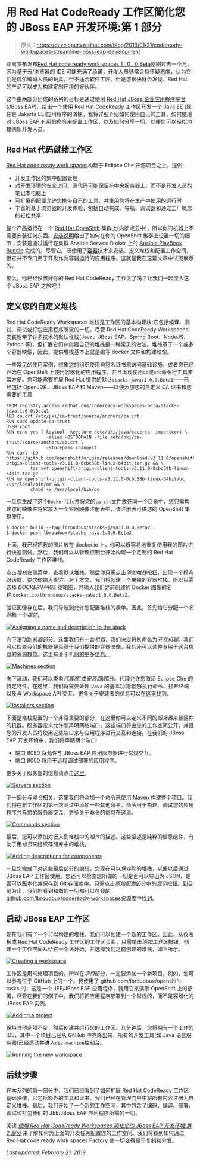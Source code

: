 # 用 Red Hat CodeReady 工作区简化您的 JBoss EAP 开发环境:第 1 部分

> 原文：<https://developers.redhat.com/blog/2019/01/21/codeready-workspaces-streamline-jboss-eap-development>

距离宣布发布[Red Hat code ready work spaces 1 . 0 . 0 Beta](https://developers.redhat.com/blog/2018/12/11/codeready-workspaces-openshift/)刚刚过去一个月。因为基于云/浏览器的 IDE 可能充满了承诺，开发人员通常会持怀疑态度，认为它们是偶尔编码人员的玩具，但不适合软件工匠。但是您很快就会发现，Red Hat 的产品可以成为构建定制环境的好伙伴。

这个由两部分组成的系列的目标是通过使用 [Red Hat JBoss 企业应用程序平台](https://developers.redhat.com/products/eap/overview/) (JBoss EAP)，给出一个使用 Red Hat CodeReady 工作区开发一个 [Java EE](https://developers.redhat.com/topics/enterprise-java/) (现在是 Jakarta EE)应用程序的演练。我将详细介绍如何使用自己的工具，如何使用对 JBoss EAP 有用的命令来配置工作区，以及如何分享一切，以便您可以轻松地接纳新开发人员。

## Red Hat 代码就绪工作区

[Red Hat code ready work spaces](https://developers.redhat.com/products/codeready-workspaces/overview/)构建于 Eclipse Che 开源项目之上，提供:

*   开发工作区的集中配置管理
*   对开发环境的安全访问，源代码可能保留在中央服务器上，而不是开发人员的笔记本电脑上
*   可扩展的配置允许您携带自己的工具，并重用您将在生产中使用的运行时
*   丰富的基于浏览器的开发体验，包括自动完成、导航、调试器和通过工厂概念的轻松共享

整个产品运行在一个 [Red Hat OpenShift](http://openshift.com/) 集群上(内部或云中)，所以你的机器上不需要安装任何东西。[安装说明](https://access.redhat.com/documentation/en-us/red_hat_codeready_workspaces_for_openshift/1.0.0/html/administration_guide/)给出了如何在你的 OpenShift 集群上设置一切的细节；安装是通过运行在集群 Ansible Service Broker 上的 [Ansible PlayBook Bundle](https://developers.redhat.com/blog/2018/05/23/customizing-an-openshift-ansible-playbook-bundle/) 完成的。尽管它广泛使用了[容器](https://developers.redhat.com/blog/category/containers/)技术来安装、定义堆栈和配置工作空间，但它并不专门用于开发作为容器运行的应用程序。这就是我在这篇文章中试图展示的。

那么，你已经设置好你的 Red Hat CodeReady 工作区了吗？让我们一起深入这个 JBoss EAP 之旅吧！

## 定义您的自定义堆栈

Red Hat CodeReady Workspaces 堆栈是工作区的基本构建块:它包括编译、测试、调试或打包应用程序所需的一切。尽管 Red Hat CodeReady Workspaces 安装附带了许多技术的默认堆栈(Java、JBoss EAP、Spring Boot、NodeJS、Python 等)，但扩展它们并创建自己的堆栈是一种常见的做法。堆栈基于一个或多个容器映像，因此，提供堆栈基本上就是编写 docker 文件和构建映像。

一些常见的使用案例，想象您的组织使用自签名证书来访问基础设施，或者您已经开始在 OpenShift 上使用容器化的应用程序，并且发现使用`oc`或`odo`命令行工具非常方便。您可能需要扩展 Red Hat 提供的默认`stacks-java:1.0.0.Beta1`——已经包括 OpenJDK、JBoss EAP 和 Maven——以便添加您的自定义 CA 证书和您需要的工具:

```
FROM registry.access.redhat.com/codeready-workspaces-beta/stacks-java:1.0.0.Beta1
ADD ca.crt /etc/pki/ca-trust/source/anchors/ca.crt
RUN sudo update-ca-trust
USER root
RUN echo yes | keytool -keystore /etc/pki/java/cacerts -importcert \
               -alias HOSTDOMAIN -file /etc/pki/ca-trust/source/anchors/ca.crt \
               -storepass changeit
RUN curl -LO https://github.com/openshift/origin/releases/download/v3.11.0/openshift-origin-client-tools-v3.11.0-0cbc58b-linux-64bit.tar.gz && \
         tar xvf openshift-origin-client-tools-v3.11.0-0cbc58b-linux-64bit.tar.gz
RUN mv openshift-origin-client-tools-v3.11.0-0cbc58b-linux-64bit/oc /usr/local/bin/oc && \
         chmod +x /usr/local/bin/oc
```

一旦您生成了这个`Dockerfile`并将您的`ca.crt`文件放在同一个目录中，您只需构建您的映像并将它放入一个容器映像注册表中，该注册表可供您的 OpenShift 集群使用。

```
$ docker build --tag lbroudoux/stacks-java:1.0.0.Beta2 .
$ docker push lbroudoux/stacks-java:1.0.0.Beta2
```

上面，我已经把我的图片放在 docker.io 上，你可以很容易地重复使用我的图片进行快速测试。然后，我们可以从管理控制台开始构建一个定制的 Red Hat CodeReady 工作区堆栈。

点击*堆栈*左侧菜单，查看默认堆栈。然后你只需点击*添加堆栈*按钮，出现一个模态对话框，要求你输入*配方*。对于本文，我们将创建一个单独的容器堆栈，所以只需选择 *DOCKERIMAGE* 缩略图，并输入我们之前创建的 Docker 图像的名称:`docker.io/lbroudoux/stacks-jaba:1.0.0.Beta2`。

验证图像存在后，我们导航到允许您配置堆栈的表单。因此，首先给它分配一个*名称*和一个*描述*。

[![Assigning a name and description to the stack](img/88ac3141ee38bf61d7c24fae1a73ddc7.png)](https://developers.redhat.com/blog/wp-content/uploads/2019/01/crw-stack-name.png)

向下滚动到*机器*部分。这里我们有一台*机器*，我们决定将其命名为*开发机器*。我们可以检查我们的机器是否基于我们提供的容器映像，我们还可以调整专用于这台机器的资源数量。这里有关于机器[的更多信息。](https://access.redhat.com/documentation/en-us/red_hat_codeready_workspaces_for_openshift/1.0.0/html/administration_guide/administering_workspaces#machine)

[![Machines section](img/0802d07ea9703602980e4c5d53060abc.png)](https://developers.redhat.com/blog/wp-content/uploads/2019/01/crw-stack-machine.png)

向下滚动，我们可以查看*代理商*(或*安装商*)部分。代理允许您激活 Eclipse Che 的特定特性。在这里，我们将需要处理 Java 的基本功能:能够执行命令、打开终端以及与 Workspace API 交互。更多关于安装者的信息可以在[这里](https://access.redhat.com/documentation/en-us/red_hat_codeready_workspaces_for_openshift/1.0.0/html/administration_guide/administering_workspaces#installer)找到。

[![Installers section](img/cd1a7483bd6d04d6fbffac37a812e444.png)](https://developers.redhat.com/blog/wp-content/uploads/2019/01/crw-stack-agents.png)

下面是堆栈配置的一个非常重要的部分，在这里你可以定义不同的*服务器*来暴露你的机器。服务器定义允许您声明网络端口，这些端口将由您的工作空间公开，并且您的开发人员将使用这些端口来与应用程序进行交互和连接。在我们的 JBoss EAP 开发环境中，我们将声明两个端口:

*   端口 8080 将允许与 JBoss EAP 应用服务器进行常规交互。
*   端口 8000 将用于远程调试部署的应用程序。

更多关于服务器的信息请点击[这里](https://access.redhat.com/documentation/en-us/red_hat_codeready_workspaces_for_openshift/1.0.0/html/administration_guide/administering_workspaces#servers)。

[![Servers section](img/a879d02a879e2241df9cd620f4cbcf7f.png)](https://developers.redhat.com/blog/wp-content/uploads/2019/01/crw-stack-servers.png)

下一部分与*命令*相关。这里我们将添加一个命令来使用 Maven 构建整个项目。我们将在新工作区的第一次测试中添加一些其他命令。命令用于构建、调试您的应用程序并与您的服务器交互。更多关于命令的信息在[这里](https://access.redhat.com/documentation/en-us/red_hat_codeready_workspaces_for_openshift/1.0.0/html/administration_guide/administering_workspaces#commands)。

[![Commands section](img/eb6376ba086878706e54029e16b4d177.png)](https://developers.redhat.com/blog/wp-content/uploads/2019/01/crw-stack-commands.png)

最后，您可以添加对嵌入到堆栈中的*组件*的描述。这些描述是纯粹的信息组件，有助于用*标签*来组织存储库中的堆栈。

[![Adding descriptions for components](img/fb082b47258c2e230a89f001923874f2.png)](https://developers.redhat.com/blog/wp-content/uploads/2019/01/crw-stack-components.png)

一旦您完成了对这些最后部分的编辑，您现在可以*保存*您的堆栈，以便以后通过 JBoss EAP 工作区使用。您还可以检查您所做的一切是否可以导出为 JSON，是否可以版本化并保存到 Git 存储库中。只需点击*原始配置*部分中的*显示*按钮。到目前为止，我们所看到和做的一切都可以在我的[github.com/lbroudoux/codeready-workspaces](https://github.com/lbroudoux/codeready-workspaces)资源库中找到。

## 启动 JBoss EAP 工作区

现在我们有了一个可以构建的堆栈，我们可以创建一个新的工作区。因此，从仪表板或 Red Hat CodeReady 工作区的工作区页面，只需单击*添加工作区*按钮。创建一个工作空间从给它一个*名*开始，并选择我们之前创建的堆栈，如下所示。

[![Creating a workspace](img/b06fe1ab7f455d55157ecaf935fc1891.png)](https://developers.redhat.com/blog/wp-content/uploads/2019/01/crw-workspace-name.png)

工作区是用来处理项目的，所以在*项目*部分，一定要添加一个新项目。例如，您可以参考位于 GitHub 上的一个。我使用了 github.com/lbroudoux/openshift-tasks 的，这是一个 JEE/JBoss EAP 应用程序，我用它来演示 OpenShift 上的部署，尽管在我们的例子中，我们将把应用程序部署到一个常规的，而不是容器化的 JBoss EAP 实例。

[![Adding a project](img/750bb53e9361cde5d96e8ebb0c2453e4.png)](https://developers.redhat.com/blog/wp-content/uploads/2019/01/crw-workspace-project.png)

保持其他选项不变，然后创建并运行您的工作区。几分钟后，您将拥有一个工作的 IDE，其中一个项目已经从 GitHub 中克隆出来，所有的开发工具(如 Java 语言服务器)已经启动并进入`dev-machine`控制台。

[![Running the new workspace](img/eeb1b462c7220e6c62e698df19c7e9ff.png)](https://developers.redhat.com/blog/wp-content/uploads/2019/01/crw-workspace-open.png)

## 后续步骤

在本系列的第一部分中，我们已经看到了如何扩展 Red Hat CodeReady 工作区基础映像，以包括额外的工具和证书。我们已经在管理门户中将所有内容注册为自定义堆栈。最后，我们开始了一个新的工作空间，其中包含了编码、编译、部署、调试和打包我们的 JEE/JBoss EAP 应用程序所需的一切。

阅读 *[使用 Red Hat CodeReady Workspaces 简化您的 JBoss EAP 开发环境:第 2 部分](https://developers.redhat.com/blog/2019/01/28/codeready-workspaces-streamline-jboss-eap-development-part2/)* 来了解如何为上面的开发任务配置您的工作空间。我们将看到如何通过 Red Hat code ready work spaces Factory 使一切变得易于复制和分发。

*Last updated: February 21, 2019*